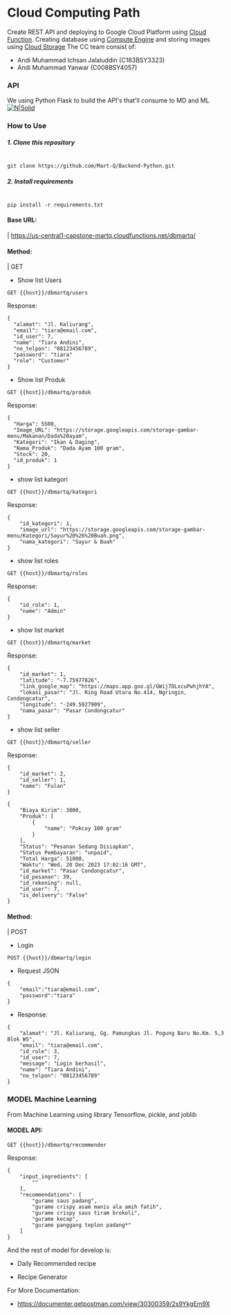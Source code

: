 # Cloud Computing Path
Create REST API and deploying to Google Cloud Platform using [Cloud Function]. Creating database using [Compute Engine] and storing images using [Cloud Storage]
The CC team consist of:
- Andi Muhammad Ichsan Jalaluddin (C183BSY3323)
- Andi Muhammad Yanwar (C008BSY4057)

### API
We using Python Flask to build the API's that'll consume to MD and ML
[![N|Solid](https://vercel.com/_next/image?url=https%3A%2F%2Fimages.ctfassets.net%2Fe5382hct74si%2F6Dqa9T8XOOC95yJb0z9jew%2Fce4932b8d23046f260510e24c1ec39e1%2Fthumbnail.png&w=1920&q=75&dpl=dpl_8whFbfnjCmzPv538NhNbpsGCuH7g)](https://flask.palletsprojects.com/en/3.0.x/)

### How to Use
##### 1. Clone this repository
#
```
git clone https://github.com/Mart-Q/Backend-Python.git
```

##### 2. Install requirements
#
```
pip install -r requirements.txt
```

#### Base URL:
|  https://us-central1-capstone-martq.cloudfunctions.net/dbmartq/

#### Method:
| GET

- Show list Users
```
GET {{host}}/dbmartq/users
```
Response:
```
{
  "alamat": "Jl. Kaliurang",
  "email": "tiara@email.com",
  "id_user": 7,
  "name": "Tiara Andini",
  "no_telpon": "08123456789",
  "password": "tiara"
  "role": "Customer"
}
```

- Show list Produk
```
GET {{host}}/dbmartq/produk
```
Response:
```
{
  "Harga": 5500,
  "Image_URL": "https://storage.googleapis.com/storage-gambar-menu/Makanan/Dada%20ayam",
  "Kategori": "Ikan & Daging",
  "Nama_Produk": "Dada Ayam 100 gram",
  "Stock": 20,
  "id_produk": 1
}
```

- show list kategori
```
GET {{host}}/dbmartq/kategori
```
Response:
```
{
    "id_kategori": 1,
    "image_url": "https://storage.googleapis.com/storage-gambar-menu/Kategori/Sayur%20%26%20Buah.png",
    "nama_kategori": "Sayur & Buah"
}
```

- show list roles
```
GET {{host}}/dbmartq/roles
```
Response:
```
{
    "id_role": 1,
    "name": "Admin"
}
``` 
- show list market
```
GET {{host}}/dbmartq/market
```
Response:
```
{
    "id_market": 1,
    "latitude": "-7.75977826",
    "link_google_map": "https://maps.app.goo.gl/GWij7DLxcuPwhjhYA",
    "lokasi_pasar": "Jl. Ring Road Utara No.414, Ngringin, Condongcatur",
    "longitude": "-249.5927909",
    "nama_pasar": "Pasar Condongcatur"
}
``` 
- show list seller
```
GET {{host}}/dbmartq/seller
```
Response:
```
{
    "id_market": 2,
    "id_seller": 1,
    "name": "Fulan"
}
``` 

```
{
    "Biaya Kirim": 3000,
    "Produk": [
        {
            "name": "Pokcoy 100 gram"
        }
    ],
    "Status": "Pesanan Sedang Disiapkan",
    "Status Pembayaran": "unpaid",
    "Total Harga": 51000,
    "Waktu": "Wed, 20 Dec 2023 17:02:16 GMT",
    "id_market": "Pasar Condongcatur",
    "id_pesanan": 39,
    "id_rekening": null,
    "id_user": 7,
    "is_delivery": "False"
}
```

#### Method:
| POST

- Login
```
POST {{host}}/dbmartq/login
```
- Request JSON
```
{
    "email":"tiara@email.com",
    "password":"tiara"
}
```
- Response:
```
{
    "alamat": "Jl. Kaliurang, Gg. Pamungkas Jl. Pogung Baru No.Km. 5,3 Blok W5",
    "email": "tiara@email.com",
    "id_role": 3,
    "id_user": 7,
    "message": "Login berhasil",
    "name": "Tiara Andini",
    "no_telpon": "08123456789"
}
```

### MODEL Machine Learning
From Machine Learning using library Tensorflow, pickle, and joblib 

#### MODEL API:
```
GET {{host}}/dbmartq/recommender
```

Response:
```
{
    "input_ingredients": [
        ""
    ],
    "recommendations": [
        "gurame saus padang",
        "gurame crispy asam manis ala amih fatih",
        "gurame crispy saus tiram brokoli",
        "gurame kecap",
        "gurame panggang teplon padang*"
    ]
}
```
And the rest of model for develop is:
- Daily Recommended recipe
- Recipe Generator

   [Cloud Function]: <https://cloud.google.com/functions/docs>
   [Compute Engine]: <https://cloud.google.com/compute/docs?hl=id>
   [Cloud Storage]: <https://cloud.google.com/storage>

For More Documentation:
- https://documenter.getpostman.com/view/30300359/2s9YkgEm9X

